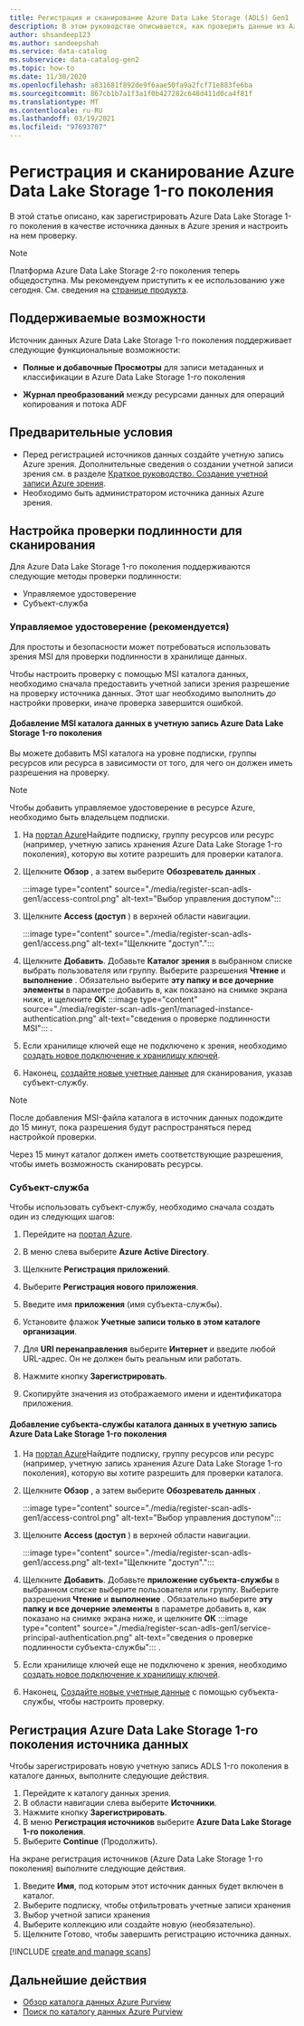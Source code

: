 ```yaml
---
title: Регистрация и сканирование Azure Data Lake Storage (ADLS) Gen1
description: В этом руководстве описывается, как проверить данные из Azure Data Lake Storage 1-го поколения в Azure зрения.
author: shsandeep123
ms.author: sandeepshah
ms.service: data-catalog
ms.subservice: data-catalog-gen2
ms.topic: how-to
ms.date: 11/30/2020
ms.openlocfilehash: a831681f892de9f6aae50fa9a2fcf71e883fe6ba
ms.sourcegitcommit: 867cb1b7a1f3a1f0b427282c648d411d0ca4f81f
ms.translationtype: MT
ms.contentlocale: ru-RU
ms.lasthandoff: 03/19/2021
ms.locfileid: "97693707"
---
```

# <a name="register-and-scan-azure-data-lake-storage-gen1"></a>Регистрация и сканирование Azure Data Lake Storage 1-го поколения

В этой статье описано, как зарегистрировать Azure Data Lake Storage 1-го поколения в качестве источника данных в Azure зрения и настроить на нем проверку.

> [!Note]
> Платформа Azure Data Lake Storage 2-го поколения теперь общедоступна. Мы рекомендуем приступить к ее использованию уже сегодня. См. сведения на [странице продукта](https://azure.microsoft.com/services/storage/data-lake-storage/).

## <a name="supported-capabilities"></a>Поддерживаемые возможности

Источник данных Azure Data Lake Storage 1-го поколения поддерживает следующие функциональные возможности:

- **Полные и добавочные Просмотры** для записи метаданных и классификации в Azure Data Lake Storage 1-го поколения

- **Журнал преобразований** между ресурсами данных для операций копирования и потока ADF

## <a name="prerequisites"></a>Предварительные условия

- Перед регистрацией источников данных создайте учетную запись Azure зрения. Дополнительные сведения о создании учетной записи зрения см. в разделе [Краткое руководство. Создание учетной записи Azure зрения](create-catalog-portal.md).
- Необходимо быть администратором источника данных Azure зрения.

## <a name="setting-up-authentication-for-a-scan"></a>Настройка проверки подлинности для сканирования

Для Azure Data Lake Storage 1-го поколения поддерживаются следующие методы проверки подлинности:

- Управляемое удостоверение
- Субъект-служба

### <a name="managed-identity-recommended"></a>Управляемое удостоверение (рекомендуется)

Для простоты и безопасности может потребоваться использовать зрения MSI для проверки подлинности в хранилище данных.

Чтобы настроить проверку с помощью MSI каталога данных, необходимо сначала предоставить учетной записи зрения разрешение на проверку источника данных. Этот шаг необходимо выполнить *до* настройки проверки, иначе проверка завершится ошибкой.

#### <a name="adding-the-data-catalog-msi-to-an-azure-data-lake-storage-gen1-account"></a>Добавление MSI каталога данных в учетную запись Azure Data Lake Storage 1-го поколения

Вы можете добавить MSI каталога на уровне подписки, группы ресурсов или ресурса в зависимости от того, для чего он должен иметь разрешения на проверку.

> [!Note]
> Чтобы добавить управляемое удостоверение в ресурсе Azure, необходимо быть владельцем подписки.

1. На [портал Azure](https://portal.azure.com)Найдите подписку, группу ресурсов или ресурс (например, учетную запись хранения Azure Data Lake Storage 1-го поколения), которую вы хотите разрешить для проверки каталога.

2. Щелкните **Обзор** , а затем выберите **Обозреватель данных** .

   :::image type="content" source="./media/register-scan-adls-gen1/access-control.png" alt-text="Выбор управления доступом":::

3. Щелкните **Access (доступ** ) в верхней области навигации.

   :::image type="content" source="./media/register-scan-adls-gen1/access.png" alt-text="Щелкните &quot;доступ&quot;.":::

4. Щелкните **Добавить**. Добавьте **Каталог зрения** в выбранном списке выбрать пользователя или группу. Выберите разрешения **Чтение** и **выполнение** . Обязательно выберите **эту папку и все дочерние элементы** в параметре добавить в, как показано на снимке экрана ниже, и щелкните **ОК** 
    :::image type="content" source="./media/register-scan-adls-gen1/managed-instance-authentication.png" alt-text="сведения о проверке подлинности MSI"::: .

5. Если хранилище ключей еще не подключено к зрения, необходимо [создать новое подключение к хранилищу ключей](manage-credentials.md#create-azure-key-vaults-connections-in-your-azure-purview-account).

6. Наконец, [создайте новые учетные данные](manage-credentials.md#create-a-new-credential) для сканирования, указав субъект-службу.
> [!Note]
> После добавления MSI-файла каталога в источник данных подождите до 15 минут, пока разрешения будут распространяться перед настройкой проверки.

Через 15 минут каталог должен иметь соответствующие разрешения, чтобы иметь возможность сканировать ресурсы.

### <a name="service-principal"></a>Субъект-служба

Чтобы использовать субъект-службу, необходимо сначала создать один из следующих шагов:

1. Перейдите на [портал Azure](https://portal.azure.com).

2. В меню слева выберите **Azure Active Directory**.

3. Щелкните **Регистрация приложений**.

4. Выберите **Регистрация нового приложения**.

5. Введите имя **приложения** (имя субъекта-службы).

6. Установите флажок **Учетные записи только в этом каталоге организации**.

7. Для **URI перенаправления** выберите **Интернет** и введите любой URL-адрес. Он не должен быть реальным или работать.

8. Нажмите кнопку **Зарегистрировать**.

9. Скопируйте значения из отображаемого имени и идентификатора приложения.

#### <a name="adding-the-data-catalog-service-principal-to-an-azure-data-lake-storage-gen1-account"></a>Добавление субъекта-службы каталога данных в учетную запись Azure Data Lake Storage 1-го поколения
1. На [портал Azure](https://portal.azure.com)Найдите подписку, группу ресурсов или ресурс (например, учетную запись хранения Azure Data Lake Storage 1-го поколения), которую вы хотите разрешить для проверки каталога.

2. Щелкните **Обзор** , а затем выберите **Обозреватель данных** .

   :::image type="content" source="./media/register-scan-adls-gen1/access-control.png" alt-text="Выбор управления доступом":::

3. Щелкните **Access (доступ** ) в верхней области навигации.

   :::image type="content" source="./media/register-scan-adls-gen1/access.png" alt-text="Щелкните &quot;доступ&quot;.":::

4. Щелкните **Добавить**. Добавьте **приложение субъекта-службы** в выбранном списке выберите пользователя или группу. Выберите разрешения **Чтение** и **выполнение** . Обязательно выберите **эту папку и все дочерние элементы** в параметре добавить в, как показано на снимке экрана ниже, и щелкните **ОК** 
    :::image type="content" source="./media/register-scan-adls-gen1/service-principal-authentication.png" alt-text="сведения о проверке подлинности субъекта-службы"::: .

5. Если хранилище ключей еще не подключено к зрения, необходимо [создать новое подключение к хранилищу ключей](manage-credentials.md#create-azure-key-vaults-connections-in-your-azure-purview-account).

6. Наконец, [Создайте новые учетные данные](manage-credentials.md#create-a-new-credential) с помощью субъекта-службы, чтобы настроить проверку.

## <a name="register-azure-data-lake-storage-gen1-data-source"></a>Регистрация Azure Data Lake Storage 1-го поколения источника данных

Чтобы зарегистрировать новую учетную запись ADLS 1-го поколения в каталоге данных, выполните следующие действия.

1. Перейдите к каталогу данных зрения.
2. В области навигации слева выберите **Источники**.
3. Нажмите кнопку **Зарегистрировать**.
4. В меню **Регистрация источников** выберите **Azure Data Lake Storage 1-го поколения**. 
5. Выберите **Continue** (Продолжить).

На экране регистрация источников (Azure Data Lake Storage 1-го поколения) выполните следующие действия.

1. Введите **Имя**, под которым этот источник данных будет включен в каталог.
2. Выберите подписку, чтобы отфильтровать учетные записи хранения
3. Выбор учетной записи хранения
4. Выберите коллекцию или создайте новую (необязательно).
5. Щелкните Готово, чтобы завершить регистрацию источника данных.

[!INCLUDE [create and manage scans](includes/manage-scans.md)]

## <a name="next-steps"></a>Дальнейшие действия

- [Обзор каталога данных Azure Purview](how-to-browse-catalog.md)
- [Поиск по каталогу данных Azure Purview](how-to-search-catalog.md)
